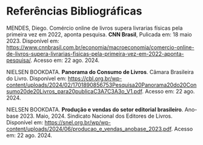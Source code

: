 # Referências Bibliográficas

MENDES, Diego. Comércio online de livros supera livrarias físicas pela primeira vez em 2022, aponta pesquisa. **CNN Brasil**, Pulicada em: 18 maio 2023. Disponível em: <https://www.cnnbrasil.com.br/economia/macroeconomia/comercio-online-de-livros-supera-livrarias-fisicas-pela-primeira-vez-em-2022-aponta-pesquisa/>. Acesso em: 22 ago. 2024.

NIELSEN BOOKDATA. **Panorama do Consumo de Livros**. Câmara Brasileira do Livro. Disponível em: <https://cbl.org.br/wp-content/uploads/2024/02/1701890856753Pesquisa20Panorama20do20Consumo20de20Livros_para20publicaC3A7C3A3o_V1.pdf>. Acesso em: 22 ago. 2024.

NIELSEN BOOKDATA. **Produção e vendas do setor editorial brasileiro**. Ano-base 2023. Maio, 2024. Sindicato Nacional dos Editores de Livros. Disponível em: <https://snel.org.br/wp/wp-content/uploads/2024/06/producao_e_vendas_anobase_2023.pdf>. Acesso em: 22 ago. 2024.

